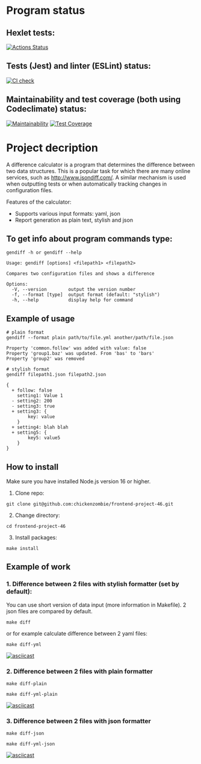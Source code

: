 # Program status
## Hexlet tests:
[![Actions Status](https://github.com/chickenzombie/frontend-project-46/workflows/hexlet-check/badge.svg)](https://github.com/chickenzombie/frontend-project-46/actions)

## Tests (Jest) and linter (ESLint) status:
[![CI check](https://github.com/chickenzombie/frontend-project-46/actions/workflows/test.yml/badge.svg)](https://github.com/chickenzombie/frontend-project-46/actions/workflows/test.yml)

## Maintainability and test coverage (both using Codeclimate) status:
[![Maintainability](https://api.codeclimate.com/v1/badges/13bb25d0d01315ffad2c/maintainability)](https://codeclimate.com/github/chickenzombie/frontend-project-46/maintainability)
[![Test Coverage](https://api.codeclimate.com/v1/badges/13bb25d0d01315ffad2c/test_coverage)](https://codeclimate.com/github/chickenzombie/frontend-project-46/test_coverage)

# Project decription
A difference calculator is a program that determines the difference between two data structures. This is a popular task for which there are many online services, such as http://www.jsondiff.com/. A similar mechanism is used when outputting tests or when automatically tracking changes in configuration files.

Features of the calculator:

- Supports various input formats: yaml, json
- Report generation as plain text, stylish and json

## To get info about program commands type:
```
gendiff -h or gendiff --help
```
```
Usage: gendiff [options] <filepath1> <filepath2>

Compares two configuration files and shows a difference

Options:
  -V, --version        output the version number
  -f, --format [type]  output format (default: "stylish")
  -h, --help           display help for command
```
## Example of usage
```
# plain format
gendiff --format plain path/to/file.yml another/path/file.json

Property 'common.follow' was added with value: false
Property 'group1.baz' was updated. From 'bas' to 'bars'
Property 'group2' was removed

# stylish format
gendiff filepath1.json filepath2.json

{
  + follow: false
    setting1: Value 1
  - setting2: 200
  - setting3: true
  + setting3: {
        key: value
    }
  + setting4: blah blah
  + setting5: {
        key5: value5
    }
}
```
## How to install
Make sure you have installed Node.js version 16 or higher.
1. Clone repo:
```
git clone git@github.com:chickenzombie/frontend-project-46.git
```
2. Change directory:
```
cd frontend-project-46
```
3. Install packages:
```
make install
```

## Example of work
### 1. Difference between 2 files with stylish formatter (set by default):
You can use short version of data input (more information in Makefile). 2 json files are compared by default.
```
make diff
```
or for example calculate difference between 2 yaml files:
```
make diff-yml
```
[![asciicast](https://asciinema.org/a/BRgk1PXnTnLuj2zyVLn9y5sWj.svg)](https://asciinema.org/a/BRgk1PXnTnLuj2zyVLn9y5sWj)
### 2. Difference between 2 files with plain formatter
```
make diff-plain
```
```
make diff-yml-plain
```
[![asciicast](https://asciinema.org/a/euo3NvoF26cvQzaa2CjharOaW.svg)](https://asciinema.org/a/euo3NvoF26cvQzaa2CjharOaW)
### 3. Difference between 2 files with json formatter
```
make diff-json
```
```
make diff-yml-json
```
[![asciicast](https://asciinema.org/a/bgnmhwcjWyBgWuGiy7ph2MCgU.svg)](https://asciinema.org/a/bgnmhwcjWyBgWuGiy7ph2MCgU)
